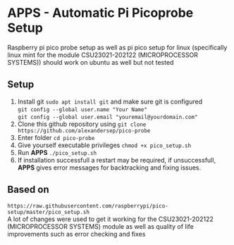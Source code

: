 # APPS - Automatic Pi Picoprobe Setup
Raspberry pi pico probe setup as well as pi pico setup for linux 
(specifically linux mint for the module CSU23021-202122 (MICROPROCESSOR SYSTEMS))
should work on ubuntu as well but not tested

## Setup 
1. Install git ``sudo apt install git`` and make sure git is configured   
   ``git config --global user.name "Your Name"``  
   ``git config --global user.email "youremail@yourdomain.com"``
2. Clone this github repository using 
  ``git clone https://github.com/alexandersep/pico-probe``
3. Enter folder ``cd pico-probe``
4. Give yourself executable privileges ``chmod +x pico_setup.sh``
5. Run **APPS** ``./pico_setup.sh``
6. If installation successfull a restart may be required, if unsuccessfull, **APPS**
   gives error messages for backtracking and fixing issues.

## Based on
``https://raw.githubusercontent.com/raspberrypi/pico-setup/master/pico_setup.sh``  
A lot of changes were used to get it working for the CSU23021-202122 (MICROPROCESSOR SYSTEMS) module
as well as quality of life improvements such as error checking and fixes
